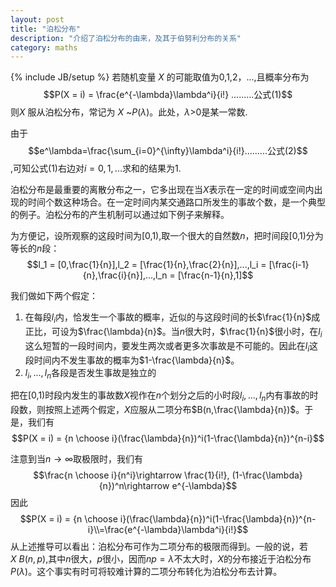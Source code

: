 ```yaml
---
layout: post
title: "泊松分布"
description: "介绍了泊松分布的由来，及其于伯努利分布的关系"
category: maths
---
```


{% include JB/setup %}
若随机变量 $X$ 的可能取值为0,1,2，...,且概率分布为$$P(X = i) = \frac{e^{-\lambda}\lambda^i}{i!} .........公式(1)$$则$X$ 服从泊松分布，常记为 $X$ ~$P(\lambda)$。此处，$\lambda$>0是某一常数.

由于$$e^\lambda=\frac{\sum_{i=0}^{\infty}\lambda^i}{i!}.........公式(2)$$,可知公式(1)右边对$i=0,1,...$求和的结果为1.

泊松分布是最重要的离散分布之一，它多出现在当$X$表示在一定的时间或空间内出现的时间个数这种场合。在一定时间内某交通路口所发生的事故个数，是一个典型的例子。泊松分布的产生机制可以通过如下例子来解释。

为方便记，设所观察的这段时间为[0,1),取一个很大的自然数$n$，把时间段[0,1)分为等长的$n$段：$$l_1 = [0,\frac{1}{n}],l_2 = [\frac{1}{n},\frac{2}{n}],...,l_i = [\frac{i-1}{n},\frac{i}{n}],...,l_n = [\frac{n-1}{n},1]$$

我们做如下两个假定：

1. 在每段$l_i$内，恰发生一个事故的概率，近似的与这段时间的长$\frac{1}{n}$成正比，可设为$\frac{\lambda}{n}$。当$n$很大时，$\frac{1}{n}$很小时，在$l_i$这么短暂的一段时间内，要发生两次或者更多次事故是不可能的。因此在$l_i$这段时间内不发生事故的概率为$1-\frac{\lambda}{n}$。
2. $l_i,...,l_n$各段是否发生事故是独立的

把在[0,1)时段内发生的事故数$X$视作在$n$个划分之后的小时段$l_i,...,l_n$内有事故的时段数，则按照上述两个假定，$X$应服从二项分布$B(n,\frac{\lambda}{n})$。于是，我们有 $$P(X = i) = {n \choose i}(\frac{\lambda}{n})^i(1-\frac{\lambda}{n})^{n-i}$$

注意到当$n\rightarrow \infty$取极限时，我们有$$\frac{n \choose i}{n^i}\rightarrow \frac{1}{i!}, (1-\frac{\lambda}{n})^n\rightarrow e^{-\lambda}$$因此
$$P(X = i) = {n \choose i}(\frac{\lambda}{n})^i(1-\frac{\lambda}{n})^{n-i}\\=\frac{e^{-\lambda}\lambda^i}{i!}$$
从上述推导可以看出：泊松分布可作为二项分布的极限而得到。一般的说，若$X~B(n,p)$,其中$n$很大，$p$很小，因而$np=\lambda$不太大时，$X$的分布接近于泊松分布$P(\lambda)$。这个事实有时可将较难计算的二项分布转化为泊松分布去计算。
